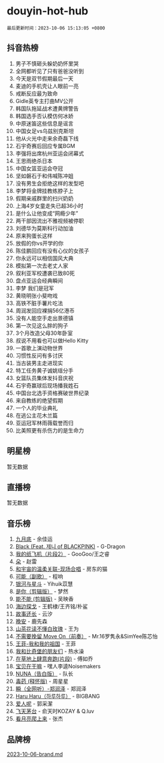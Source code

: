 # douyin-hot-hub

`最后更新时间：2023-10-06 15:13:05 +0800`

## 抖音热榜

1. 男子不慎砸头躲奶奶怀里哭
1. 全网都听见了只有爸爸没听到
1. 今天是双节假期最后一天
1. 麦迪的手机壳让人眼前一亮
1. 戒断反应最为致命
1. Gidle英专主打曲MV公开
1. 韩国队拖延战术遭黄牌警告
1. 韩国选手否认模仿何冰娇
1. 中原迷笛这些信息是谣言
1. 中国女足vs乌兹别克斯坦
1. 他从火光中走来余奇磊下线
1. 石宇奇赛后回应专属BGM
1. 李强将出席杭州亚运会闭幕式
1. 王思雨绝杀日本
1. 中国女篮亚运会夺冠
1. 坚如磐石于和伟喊陈冲姐
1. 没有男生会拒绝这样的发型吧
1. 李梦将金牌挂教练脖子上
1. 假期亲戚群里的扫兴奶奶
1. 上海4岁女童走失已超36小时
1. 是什么让他变成“网瘾少年”
1. 两干部因流出不雅视频被停职
1. 刘德华为莫斯科行动加油
1. 原来狗蛋长这样
1. 放假的你vs开学的你
1. 陈佳鹏回应有没有心仪的女孩子
1. 你永远可以相信国风大典
1. 模拟第一次去老丈人家
1. 叙利亚军校遭袭已致80死
1. 盘点亚运会经典瞬间
1. 李梦 我们是冠军
1. 黄晓明张小斐吻戏
1. 高铁不脏手薯片吃法
1. 周润发回应裸捐56亿港币
1. 没有人能空手走出景德镇
1. 第一次见这么胖的狗子
1. 3个月改造父母30年卧室
1. 叔说不用看也可以做Hello Kitty
1. 一首歌上演动物世界
1. 习惯性反问有多讨厌
1. 当古装男主走进现实
1. 特工任务黄子诚姚瑶分手
1. 女篮队员集体发抖音庆祝
1. 石宇奇赢球后现场播我姓石
1. 中国台北选手资格赛破世界纪录
1. 来自教练的绝望假期
1. 一个人的毕业典礼
1. 在逃公主花木兰篇
1. 亚运冠军林雨薇载誉而归
1. 比美照更有杀伤力的是生命力

## 明星榜

暂无数据

## 直播榜

暂无数据

## 音乐榜

1. [九月底](https://sf6-cdn-tos.douyinstatic.com/obj/tos-cn-ve-2774/oMfewG4PDTFhF8iz3OGQ7ABH5i6fCgnMaoCbzZ) - 余佳运
1. [Black (Feat. 제니 of BLACKPINK)](https://sf3-cdn-tos.douyinstatic.com/obj/tos-cn-ve-2774/2eb92e2debbe4fe0a552bc099aef7f28) - G-Dragon
1. [我的纸飞机（片段2）](https://sf6-cdn-tos.douyinstatic.com/obj/tos-cn-ve-2774/oM2ZrKcg2CD5AeRB2gkeXOFB1IxAGJdZPazYHf) - GooGoo/王之睿
1. [朵](https://sf6-cdn-tos.douyinstatic.com/obj/tos-cn-ve-2774/932f5bdfcd7c47b880525e92ab8a4999) - 赵雷
1. [和宇宙的温柔关联-现场合唱](https://sf3-cdn-tos.douyinstatic.com/obj/tos-cn-ve-2774/o0hONGDYQBgk0e5bqDeQOonVmncA6tC2nBwZLT) - 房东的猫
1. [可能（副歌）](https://sf6-cdn-tos.douyinstatic.com/obj/tos-cn-ve-2774/cde1731888894259b333569393c2fb51) - 程响
1. [银河与星斗](https://sf6-cdn-tos.douyinstatic.com/obj/tos-cn-ve-2774/3cc0bf5f0ef140f7b6743a631bcf3c58) - Yihuik苡慧
1. [是你（剪辑版）](https://sf3-cdn-tos.douyinstatic.com/obj/tos-cn-ve-2774/46019dae783c4c969944217fe1cfafc4) - 梦然
1. [能不能 (剪辑版)](https://sf6-cdn-tos.douyinstatic.com/obj/tos-cn-ve-2774/fc4a6c45b4a34277ba4088e1d7fdff98) - 吴映香
1. [海边探戈](https://sf3-cdn-tos.douyinstatic.com/obj/tos-cn-ve-2774/os9gE0VQCGqt6VQkZDyBBYvfSDY0QFe3vVmubn) - 王鹤棣/王齐铭/朴鲨
1. [故事还长](https://sf3-cdn-tos.douyinstatic.com/obj/tos-cn-ve-2774/30a26758c8594f0ab81ac675c33ee2c5) - 云汐
1. [晚安](https://sf3-cdn-tos.douyinstatic.com/obj/tos-cn-ve-2774/a724c5e224464218839820f4e4fd632f) - 鹿先森
1. [山茶花读不懂白玫瑰](https://sf6-cdn-tos.douyinstatic.com/obj/tos-cn-ve-2774/osfn8B7DktrRHEPJgPCfDbw7QDQEkwC16BxZg9) - 王为
1. [不需要挽留 Move On（前奏）](https://sf6-cdn-tos.douyinstatic.com/obj/tos-cn-ve-2774/ooCBhgCCkF4nExzQL9WZSUbitfA8IsDkgQIYhe) - Mr.16罗隽永&SimYee陈芯怡
1. [王菲-我和我的祖国](https://sf3-cdn-tos.douyinstatic.com/obj/tos-cn-ve-2774/3ef0f373017541e18566595c96123cab) - 王菲
1. [我和比奇堡的朋友们](https://sf3-cdn-tos.douyinstatic.com/obj/tos-cn-ve-2774/f0505db981ea4a6d91453a15924a82aa) - 热水澡
1. [在草地上肆意奔跑(片段)](https://sf6-cdn-tos.douyinstatic.com/obj/tos-cn-ve-2774/8831d494742f45dabdfa8adb8b817259) - 傅如乔
1. [宝贝在干嘛](https://sf3-cdn-tos.douyinstatic.com/obj/tos-cn-ve-2774/okW4hBCfJI5B2ZEgTCtikhMW7IafzNrBQIYkpJ) - 嘿人李逵Noisemakers
1. [NUNA（告白版）](https://sf3-cdn-tos.douyinstatic.com/obj/tos-cn-ve-2774/a65828cbd8ce41a78a430a58b49f4feb) - 队长
1. [毒药 (释怀版)](https://sf6-cdn-tos.douyinstatic.com/obj/tos-cn-ve-2774/oYILMEAzspdZBIzy4frJNB8ZHPHWAhiwowd4Ad) - 周星星
1. [瞬（全网听）-郑润泽](https://sf6-cdn-tos.douyinstatic.com/obj/tos-cn-ve-2774/o4Vb9eJZClCZTnRQYy0BRSeHGrDtrkrQgIBvQt) - 郑润泽
1. [Haru Haru（하루하루）](https://sf6-cdn-tos.douyinstatic.com/obj/tos-cn-ve-2774/940c04aa98154ee7bdbaaa2ad9f28aec) - BIGBANG
1. [爱人呢](https://sf6-cdn-tos.douyinstatic.com/obj/tos-cn-ve-2774/2041dc10f3c442f1992b439a00eaf2ba) - 郭采潔
1. [飞天茅台](https://sf6-cdn-tos.douyinstatic.com/obj/tos-cn-ve-2774/o4GhTV5kIuMWmC2Ai1WzNglssgBfQaqQCSLxUU) - 俞天时KOZAY & Q.luv
1. [看月亮爬上来](https://sf6-cdn-tos.douyinstatic.com/obj/tos-cn-ve-2774/356c324112764016b25295e535f2daf0) - 张杰

## 品牌榜

[2023-10-06-brand.md](2023-10-06-brand.md)

